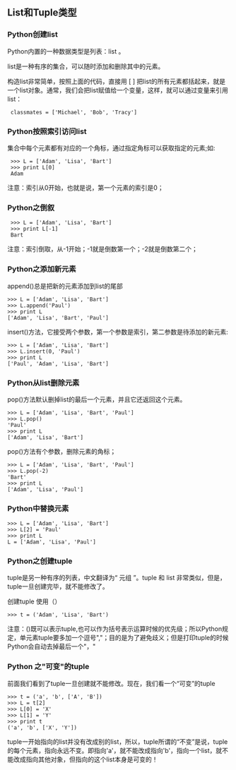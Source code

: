## List和Tuple类型

### Python创建list

Python内置的一种数据类型是列表：list 。

list是一种有序的集合，可以随时添加和删除其中的元素。


构造list非常简单，按照上面的代码，直接用 [ ] 把list的所有元素都括起来，就是一个list对象。通常，我们会把list赋值给一个变量，这样，就可以通过变量来引用list：

```
 classmates = ['Michael', 'Bob', 'Tracy']
```

### Python按照索引访问list

集合中每个元素都有对应的一个角标，通过指定角标可以获取指定的元素;如:

```
 >>> L = ['Adam', 'Lisa', 'Bart']
 >>> print L[0]
 Adam
```
注意：索引从0开始，也就是说，第一个元素的索引是0；


### Python之倒叙

```
 >>> L = ['Adam', 'Lisa', 'Bart']
 >>> print L[-1]
 Bart
```
注意：索引倒取，从-1开始；-1就是倒数第一个；-2就是倒数第二个；


### Python之添加新元素

append()总是把新的元素添加到list的尾部

```
>>> L = ['Adam', 'Lisa', 'Bart']
>>> L.append('Paul')
>>> print L
['Adam', 'Lisa', 'Bart', 'Paul']
```

insert()方法，它接受两个参数，第一个参数是索引，第二参数是待添加的新元素:

```
>>> L = ['Adam', 'Lisa', 'Bart']
>>> L.insert(0, 'Paul')
>>> print L
['Paul', 'Adam', 'Lisa', 'Bart']
```

### Python从list删除元素

pop()方法默认删掉list的最后一个元素，并且它还返回这个元素。

```
>>> L = ['Adam', 'Lisa', 'Bart', 'Paul']
>>> L.pop()
'Paul'
>>> print L
['Adam', 'Lisa', 'Bart']
```
pop()方法有个参数，删除元素的角标；
```
>>> L = ['Adam', 'Lisa', 'Bart', 'Paul']
>>> L.pop(-2)
'Bart'
>>> print L
['Adam', 'Lisa', 'Paul']
```

### Python中替换元素

```
>>> L = ['Adam', 'Lisa', 'Bart']
>>> L[2] = 'Paul'
>>> print L
L = ['Adam', 'Lisa', 'Paul']
```

### Python之创建tuple

tuple是另一种有序的列表，中文翻译为“ 元组 ”。tuple 和 list 非常类似，但是，tuple一旦创建完毕，就不能修改了。


创建tuple 使用（）

```
>>> t = ('Adam', 'Lisa', 'Bart')
```

注意：()既可以表示tuple,也可以作为括号表示运算时候的优先级；所以Python规定，单元素tuple要多加一个逗号","；目的是为了避免歧义；但是打印tuple的时候Python会自动去掉最后一个"，"


### Python 之"可变"的tuple

前面我们看到了tuple一旦创建就不能修改。现在，我们看一个“可变”的tuple

```
>>> t = ('a', 'b', ['A', 'B'])
>>> L = t[2]
>>> L[0] = 'X'
>>> L[1] = 'Y'
>>> print t
('a', 'b', ['X', 'Y'])
```

tuple一开始指向的list并没有改成别的list，所以，tuple所谓的“不变”是说，tuple的每个元素，指向永远不变。即指向'a'，就不能改成指向'b'，指向一个list，就不能改成指向其他对象，但指向的这个list本身是可变的！
